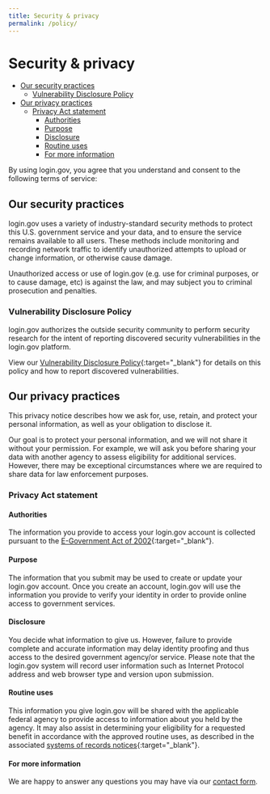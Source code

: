 ```yaml
---
title: Security & privacy
permalink: /policy/
---
```


<div class="bg-white">
  <div class="container cntnr-wide pb3" markdown="1">

Security & privacy
==================

<!-- MarkdownTOC depth="6" autolink="true" bracket="round" -->

- [Our security practices](#our-security-practices)
  - [Vulnerability Disclosure Policy](#vulnerability-disclosure-policy)
- [Our privacy practices](#our-privacy-practices)
  - [Privacy Act statement](#privacy-act-statement)
    - [Authorities](#authorities)
    - [Purpose](#purpose)
    - [Disclosure](#disclosure)
    - [Routine uses](#routine-uses)
    - [For more information](#for-more-information)

<!-- /MarkdownTOC -->

By using login.gov, you agree that you understand and consent to the
following terms of service:

Our security practices
----------------------

login.gov uses a variety of industry-standard security methods to
protect this U.S. government service and your data, and to ensure the
service remains available to all users. These methods include monitoring
and recording network traffic to identify unauthorized attempts to
upload or change information, or otherwise cause damage.

Unauthorized access or use of login.gov (e.g. use for criminal purposes,
or to cause damage, etc) is against the law, and may subject you to
criminal prosecution and penalties.

### Vulnerability Disclosure Policy

login.gov authorizes the outside security community to perform security research for the intent of reporting discovered security vulnerabilities in the login.gov platform.

View our [Vulnerability Disclosure Policy](https://18f.gsa.gov/vulnerability-disclosure-policy/){:target="_blank"} for details on this policy and how to report discovered vulnerabilities.

Our privacy practices
---------------------

This privacy notice describes how we ask for, use, retain, and protect
your personal information, as well as your obligation to disclose it.

Our goal is to protect your personal information, and we will not share
it without your permission. For example, we will ask you before sharing
your data with another agency to assess eligibility for additional
services. However, there may be exceptional circumstances where we are
required to share data for law enforcement purposes.

### Privacy Act statement

#### Authorities

The information you provide to access your login.gov account is
collected pursuant to the [E-Government Act of
2002](https://www.gpo.gov/fdsys/pkg/PLAW-107publ347/html/PLAW-107publ347.htm){:target="_blank"}.

#### Purpose

The information that you submit may be used to create or update your
login.gov account. Once you create an account, login.gov will use the
information you provide to verify your identity in order to provide
online access to government services.

#### Disclosure

You decide what information to give us. However, failure to provide
complete and accurate information may delay identity proofing and thus
access to the desired government agency/or service. Please note that the
login.gov system will record user information such as Internet Protocol
address and web browser type and version upon submission.

#### Routine uses

This information you give login.gov will be shared with the applicable
federal agency to provide access to information about you held by the
agency. It may also assist in determining your eligibility for a
requested benefit in accordance with the approved routine uses, as
described in the associated [systems of records
notices](https://www.federalregister.gov/documents/2017/01/19/2017-01174/privacy-act-of-1974-notice-of-a-new-system-of-records){:target="_blank"}.

#### For more information

We are happy to answer any questions you may have via our [contact
form](/contact).

  </div>
</div>

